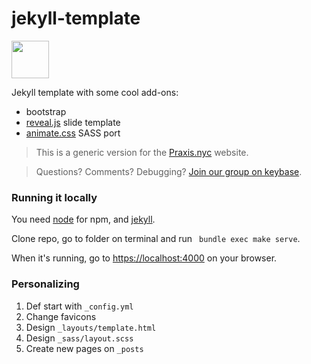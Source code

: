 # jekyll-template

<a href="https://praxis.nyc"><img src="https://praxis.nyc/assets/favicons/apple-touch-icon.png" width="60px" height="60px" /></a>

Jekyll template with some cool add-ons:
- bootstrap
- [reveal.js](https://revealjs.com/#/) slide template
- [animate.css](https://daneden.github.io/animate.css/) SASS port

> This is a generic version for the [Praxis.nyc](https://praxis.nyc/) website.

> Questions? Comments? Debugging? [Join our group on keybase](https://keybase.io/team/praxis_nyc).

### Running it locally

You need [node](https://nodejs.org/en/download/) for npm, and [jekyll](https://jekyllrb.com/docs/installation/macos/).

Clone repo, go to folder on terminal and run ` bundle exec make serve`.

When it's running, go to [https://localhost:4000](https://localhost:4000) on your browser.

### Personalizing

1. Def start with `_config.yml`
1. Change favicons
1. Design `_layouts/template.html`
1. Design `_sass/layout.scss`
1. Create new pages on `_posts`